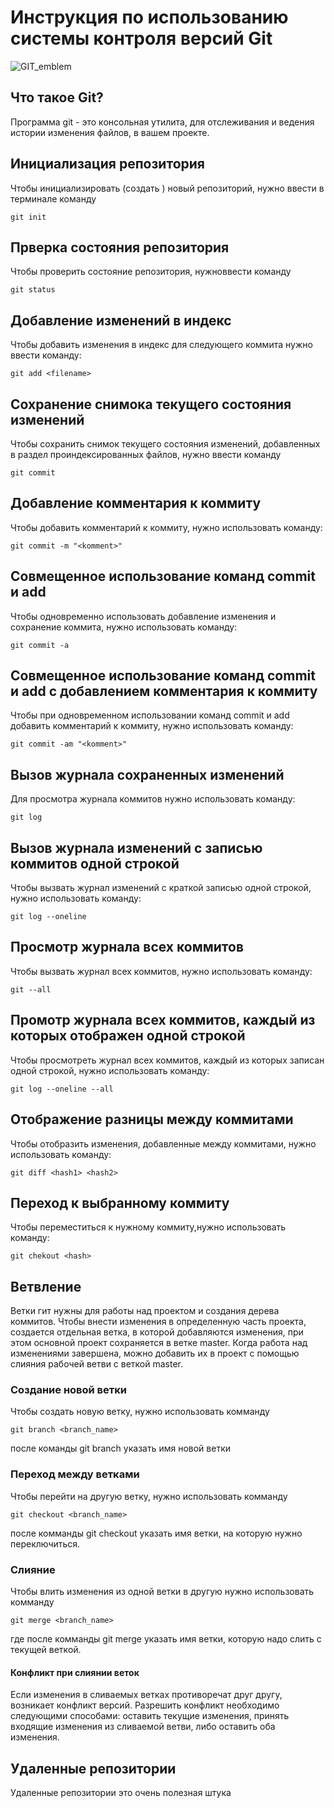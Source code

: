 # **Инструкция по использованию системы контроля версий Git**

![GIT_emblem](git.jpeg)

## Что такое Git?

Программа git - это консольная утилита, для отслеживания и ведения истории изменения файлов, в вашем проекте.

## Инициализация репозитория

Чтобы инициализировать (создать ) новый репозиторий, нужно ввести в терминале команду 

    git init

 ## Прверка состояния репозитория

 Чтобы проверить состояние репозитория, нужноввести команду 

    git status

## Добавление изменений в индекс

Чтобы добавить изменения в индекс для следующего коммита нужно ввести команду:

    git add <filename>

## Сохранение снимока текущего состояния изменений

Чтобы сохранить снимок текущего состояния изменений, добавленных в раздел проиндексированных файлов, нужно ввести команду 

    git commit

## Добавление комментария к коммиту
   
   Чтобы добавить комментарий к коммиту, нужно использовать команду:

    git commit -m "<komment>"

##  Совмещенное использование команд commit и add

Чтобы одновременно использовать добавление изменения и сохранение коммита, нужно использовать команду:

    git commit -a

##  Совмещенное использование команд commit и add c добавлением комментария к коммиту

Чтобы при одновременном использовании команд commit и add добавить комментарий к коммиту, нужно использовать команду:

    git commit -am "<komment>"

## Вызов журнала сохраненных изменений

Для просмотра журнала коммитов нужно использовать команду:

    git log

## Вызов журнала изменений  с записью коммитов одной строкой

Чтобы вызвать журнал изменений с краткой записью одной строкой, нужно использовать команду:

    git log --oneline

##  Просмотр журнала всех коммитов

Чтобы вызвать журнал  всех коммитов, нужно использовать команду:

    git --all

## Прoмотр журнала всех  коммитов, каждый из которых отображен одной строкой

Чтобы просмотреть журнал всех коммитов, каждый из которых записан одной строкой, нужно использовать команду:

    git log --oneline --all

##  Отображение разницы между коммитами 

Чтобы отобразить изменения, добавленные между коммитами, нужно использовать команду:

    git diff <hash1> <hash2>

##  Переход к выбранному коммиту

Чтобы переместиться к нужному коммиту,нужно использовать команду:

    git chekout <hash>

## Ветвление

Ветки гит нужны для работы над проектом и создания дерева коммитов. Чтобы внести изменения в определенную часть проекта, создается отдельная ветка, в которой добавляются изменения, при этом основной проект сохраняется в ветке master. Когда работа над изменениями завершена, можно добавить их в проект с помощью слияния рабочей ветви с веткой master.

### Создание новой ветки

Чтобы создать новую ветку, нужно использовать комманду

    git branch <branch_name>

после команды git branch указать имя новой ветки


### Переход между ветками

Чтобы перейти на другую ветку, нужно использовать комманду 

    git checkout <branch_name> 

после комманды git checkout указать имя ветки, на которую нужно переключиться.

### Слияние

Чтобы влить изменения из одной ветки в другую  нужно использовать комманду

    git merge <branch_name>

где после комманды git merge указать имя ветки, которую надо слить с текущей веткой.

#### Конфликт при слиянии веток

 Если изменения в сливаемых ветках противоречат друг другу, возникает конфликт версий.
  Разрешить конфликт необходимо следующими способами: оставить текущие изменения, принять входящие изменения из сливаемой ветви, либо оставить обa изменения.

## Удаленные репозитории

Удаленные репозитории это очень полезная штука
